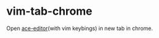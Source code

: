 vim-tab-chrome
==

Open [ace-editor](https://github.com/ajaxorg/ace)(with vim keybings) in new tab in chrome.

